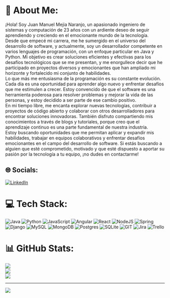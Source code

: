 # 💫 About Me:
¡Hola! Soy Juan Manuel Mejia Naranjo, un apasionado ingeniero de sistemas y computación de 23 años con un ardiente deseo de seguir aprendiendo y creciendo en el emocionante mundo de la tecnología.<br>Desde que empecé mi carrera, me he sumergido en el universo del desarrollo de software, y actualmente, soy un desarrollador competente en varios lenguajes de programación, con un enfoque particular en Java y Python. Mi objetivo es crear soluciones eficientes y efectivas para los desafíos tecnológicos que se me presentan, y me enorgullece decir que he participado en proyectos diversos y emocionantes que han ampliado mi horizonte y fortalecido mi conjunto de habilidades.<br>Lo que más me entusiasma de la programación es su constante evolución. Cada día es una oportunidad para aprender algo nuevo y enfrentar desafíos que me estimulen a crecer. Estoy convencido de que el software es una herramienta poderosa para resolver problemas y mejorar la vida de las personas, y estoy decidido a ser parte de ese cambio positivo.<br>En mi tiempo libre, me encanta explorar nuevas tecnologías, contribuir a proyectos de código abierto y colaborar con otros desarrolladores para encontrar soluciones innovadoras. También disfruto compartiendo mis conocimientos a través de blogs y tutoriales, porque creo que el aprendizaje continuo es una parte fundamental de nuestra industria.<br>Estoy buscando oportunidades que me permitan aplicar y expandir mis habilidades, trabajar en equipos colaborativos y enfrentar desafíos emocionantes en el campo del desarrollo de software. Si estás buscando a alguien que esté comprometido, motivado y que esté dispuesto a aportar su pasión por la tecnología a tu equipo, ¡no dudes en contactarme!<br>


## 🌐 Socials:
[![LinkedIn](https://img.shields.io/badge/LinkedIn-%230077B5.svg?logo=linkedin&logoColor=white)](https://linkedin.com/in/https://www.linkedin.com/in/juan-manuel-mejia-naranjo/) 

# 💻 Tech Stack:
![Java](https://img.shields.io/badge/java-%23ED8B00.svg?style=for-the-badge&logo=java&logoColor=white) ![Python](https://img.shields.io/badge/python-3670A0?style=for-the-badge&logo=python&logoColor=ffdd54) ![JavaScript](https://img.shields.io/badge/javascript-%23323330.svg?style=for-the-badge&logo=javascript&logoColor=%23F7DF1E) ![Angular](https://img.shields.io/badge/angular-%23DD0031.svg?style=for-the-badge&logo=angular&logoColor=white) ![React](https://img.shields.io/badge/react-%2320232a.svg?style=for-the-badge&logo=react&logoColor=%2361DAFB) ![NodeJS](https://img.shields.io/badge/node.js-6DA55F?style=for-the-badge&logo=node.js&logoColor=white) ![Spring](https://img.shields.io/badge/spring-%236DB33F.svg?style=for-the-badge&logo=spring&logoColor=white) ![Django](https://img.shields.io/badge/django-%23092E20.svg?style=for-the-badge&logo=django&logoColor=white) ![MySQL](https://img.shields.io/badge/mysql-%2300f.svg?style=for-the-badge&logo=mysql&logoColor=white) ![MongoDB](https://img.shields.io/badge/MongoDB-%234ea94b.svg?style=for-the-badge&logo=mongodb&logoColor=white) ![Postgres](https://img.shields.io/badge/postgres-%23316192.svg?style=for-the-badge&logo=postgresql&logoColor=white) ![SQLite](https://img.shields.io/badge/sqlite-%2307405e.svg?style=for-the-badge&logo=sqlite&logoColor=white) ![GIT](https://img.shields.io/badge/Git-fc6d26?style=for-the-badge&logo=git&logoColor=white) ![Jira](https://img.shields.io/badge/jira-%230A0FFF.svg?style=for-the-badge&logo=jira&logoColor=white) ![Trello](https://img.shields.io/badge/Trello-%23026AA7.svg?style=for-the-badge&logo=Trello&logoColor=white)
# 📊 GitHub Stats:
![](https://github-readme-stats.vercel.app/api?username=juanmaNaranjo&theme=dark&hide_border=true&include_all_commits=false&count_private=false)<br/>
![](https://github-readme-streak-stats.herokuapp.com/?user=juanmaNaranjo&theme=dark&hide_border=true)<br/>
![](https://github-readme-stats.vercel.app/api/top-langs/?username=juanmaNaranjo&theme=dark&hide_border=true&include_all_commits=false&count_private=false&layout=compact)

---
[![](https://visitcount.itsvg.in/api?id=juanmaNaranjo&icon=0&color=0)](https://visitcount.itsvg.in)

<!-- Proudly created with GPRM ( https://gprm.itsvg.in ) -->
